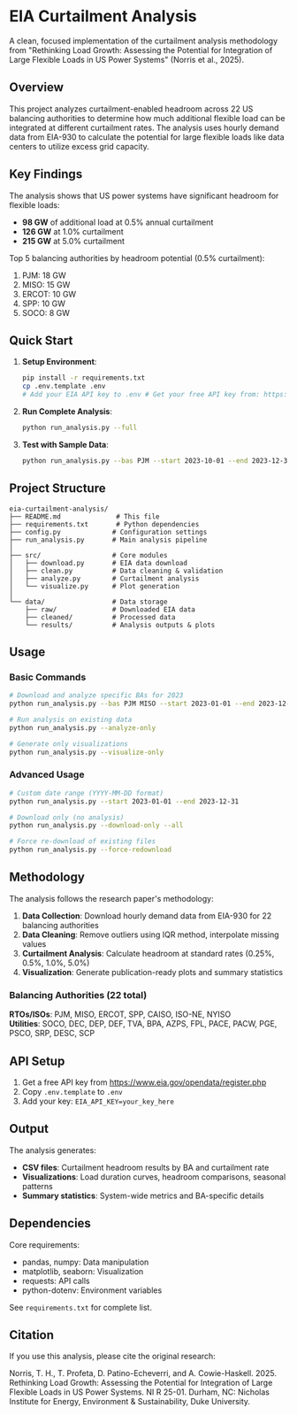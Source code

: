 # EIA Curtailment Analysis

A clean, focused implementation of the curtailment analysis methodology from "Rethinking Load Growth: Assessing the Potential for Integration of Large Flexible Loads in US Power Systems" (Norris et al., 2025).

## Overview

This project analyzes curtailment-enabled headroom across 22 US balancing authorities to determine how much additional flexible load can be integrated at different curtailment rates. The analysis uses hourly demand data from EIA-930 to calculate the potential for large flexible loads like data centers to utilize excess grid capacity.

## Key Findings

The analysis shows that US power systems have significant headroom for flexible loads:
- **98 GW** of additional load at 0.5% annual curtailment
- **126 GW** at 1.0% curtailment  
- **215 GW** at 5.0% curtailment

Top 5 balancing authorities by headroom potential (0.5% curtailment):
1. PJM: 18 GW
2. MISO: 15 GW  
3. ERCOT: 10 GW
4. SPP: 10 GW
5. SOCO: 8 GW

## Quick Start

1. **Setup Environment**:
   ```bash
   pip install -r requirements.txt
   cp .env.template .env
   # Add your EIA API key to .env # Get your free API key from: https://www.eia.gov/opendata/register.php
   ```

2. **Run Complete Analysis**:
   ```bash
   python run_analysis.py --full
   ```

3. **Test with Sample Data**:
   ```bash
   python run_analysis.py --bas PJM --start 2023-10-01 --end 2023-12-31
   ```

## Project Structure

```
eia-curtailment-analysis/
├── README.md              # This file
├── requirements.txt       # Python dependencies
├── config.py             # Configuration settings
├── run_analysis.py       # Main analysis pipeline
│
├── src/                  # Core modules
│   ├── download.py       # EIA data download
│   ├── clean.py          # Data cleaning & validation
│   ├── analyze.py        # Curtailment analysis
│   └── visualize.py      # Plot generation
│
└── data/                 # Data storage
    ├── raw/              # Downloaded EIA data
    ├── cleaned/          # Processed data
    └── results/          # Analysis outputs & plots
```

## Usage

### Basic Commands

```bash
# Download and analyze specific BAs for 2023
python run_analysis.py --bas PJM MISO --start 2023-01-01 --end 2023-12-31

# Run analysis on existing data
python run_analysis.py --analyze-only

# Generate only visualizations
python run_analysis.py --visualize-only
```

### Advanced Usage

```bash
# Custom date range (YYYY-MM-DD format)
python run_analysis.py --start 2023-01-01 --end 2023-12-31

# Download only (no analysis)
python run_analysis.py --download-only --all

# Force re-download of existing files
python run_analysis.py --force-redownload
```

## Methodology

The analysis follows the research paper's methodology:

1. **Data Collection**: Download hourly demand data from EIA-930 for 22 balancing authorities
2. **Data Cleaning**: Remove outliers using IQR method, interpolate missing values
3. **Curtailment Analysis**: Calculate headroom at standard rates (0.25%, 0.5%, 1.0%, 5.0%)
4. **Visualization**: Generate publication-ready plots and summary statistics

### Balancing Authorities (22 total)

**RTOs/ISOs**: PJM, MISO, ERCOT, SPP, CAISO, ISO-NE, NYISO  
**Utilities**: SOCO, DEC, DEP, DEF, TVA, BPA, AZPS, FPL, PACE, PACW, PGE, PSCO, SRP, DESC, SCP

## API Setup

1. Get a free API key from https://www.eia.gov/opendata/register.php
2. Copy `.env.template` to `.env`
3. Add your key: `EIA_API_KEY=your_key_here`

## Output

The analysis generates:
- **CSV files**: Curtailment headroom results by BA and curtailment rate
- **Visualizations**: Load duration curves, headroom comparisons, seasonal patterns
- **Summary statistics**: System-wide metrics and BA-specific details

## Dependencies

Core requirements:
- pandas, numpy: Data manipulation
- matplotlib, seaborn: Visualization
- requests: API calls
- python-dotenv: Environment variables

See `requirements.txt` for complete list.

## Citation

If you use this analysis, please cite the original research:

Norris, T. H., T. Profeta, D. Patino-Echeverri, and A. Cowie-Haskell. 2025. Rethinking Load Growth: Assessing the Potential for Integration of Large Flexible Loads in US Power Systems. NI R 25-01. Durham, NC: Nicholas Institute for Energy, Environment & Sustainability, Duke University.
